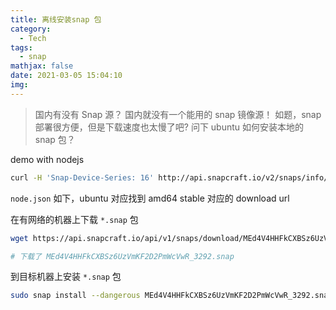 ```yaml
---
title: 离线安装snap 包
category:
  - Tech
tags:
  - snap
mathjax: false
date: 2021-03-05 15:04:10
img:
---
```


> 国内有没有 Snap 源？
> 国内就没有一个能用的 snap 镜像源！
> 如题，snap 部署很方便，但是下载速度也太慢了吧?
> 问下 ubuntu 如何安装本地的 snap 包？
<!--more-->

demo with nodejs

```bash
curl -H 'Snap-Device-Series: 16' http://api.snapcraft.io/v2/snaps/info/node >> node.json
```

`node.json` 如下，ubuntu 对应找到 amd64 stable 对应的 download url

在有网络的机器上下载 `*.snap` 包

```bash
wget https://api.snapcraft.io/api/v1/snaps/download/MEd4V4HHFkCXBSz6UzVmKF2D2PmWcVwR_3292.snap

# 下载了 MEd4V4HHFkCXBSz6UzVmKF2D2PmWcVwR_3292.snap
```

到目标机器上安装 `*.snap` 包

```bash
sudo snap install --dangerous MEd4V4HHFkCXBSz6UzVmKF2D2PmWcVwR_3292.snap --classic
```
